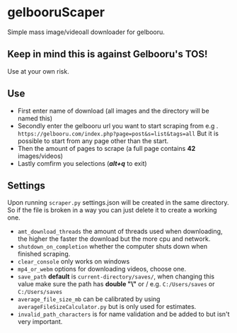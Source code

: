 # gelbooruScaper
Simple mass image/videoall downloader for gelbooru.

## Keep in mind this is against Gelbooru's TOS!
Use at your own risk.

## Use
 - First enter name of download (all images and the directory will be named this)
 - Secondly enter the gelbooru url you want to start scraping from e.g .`` https://gelbooru.com/index.php?page=post&s=list&tags=all`` But it is possible to start from any page other than the start.
 - Then the amount of pages to scrape (a full page contains **42** images/videos)
 - Lastly comfirm you selections (***alt+q*** to exit)

## Settings
Upon running ``scraper.py`` settings.json will be created in the same directory. So if the file is broken in a way you can just delete it to create a working one.

 - ``amt_download_threads`` the amount of threads used when downloading, the higher the faster the download but the more cpu and network.
 - ``shutdown_on_completion`` whether the computer shuts down when finished scraping.
 - ``clear_console`` only works on windows
 - ``mp4_or_webm`` options for downloading videos, choose one.
 - ``save_path`` **default** is ``current-directory/saves/``, when changing this value make sure the path has **double "\\"** or / e.g. ``C:/Users/saves`` or ``C:/Users/saves``
 - ``average_file_size_mb`` can be calibrated by using ``averageFileSizeCalculator.py`` but is only used for estimates.
 - ``invalid_path_characters`` is for name validation and be added to but isn't very important.
